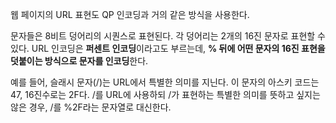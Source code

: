 웹 페이지의 URL 표현도 QP 인코딩과 거의 같은 방식을 사용한다.

문자들은 8비트 덩어리의 시퀀스로 표현된다. 각 덩어리는 2개의 16진 문자로 표현할 수 있다.
URL 인코딩은 **퍼센트 인코딩**이라고도 부르는데, **% 뒤에 어떤 문자의 16진 표현을 덧붙이는 방식으로 문자를 인코딩**한다.

예를 들어, 슬래시 문자(/)는 URL에서 특별한 의미를 지닌다.
이 문자의 아스키 코드는 47, 16진수로는 2F다. /를 URL에 사용하되 /가 표현하는 특별한 의미를 뜻하고 싶지는 않은 경우, /를 %2F라는 문자열로 대신한다.